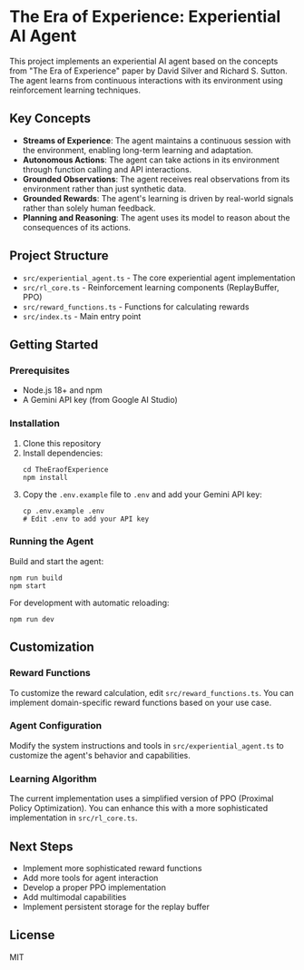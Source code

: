 # The Era of Experience: Experiential AI Agent

This project implements an experiential AI agent based on the concepts from "The Era of Experience" paper by David Silver and Richard S. Sutton. The agent learns from continuous interactions with its environment using reinforcement learning techniques.

## Key Concepts

- **Streams of Experience**: The agent maintains a continuous session with the environment, enabling long-term learning and adaptation.
- **Autonomous Actions**: The agent can take actions in its environment through function calling and API interactions.
- **Grounded Observations**: The agent receives real observations from its environment rather than just synthetic data.
- **Grounded Rewards**: The agent's learning is driven by real-world signals rather than solely human feedback.
- **Planning and Reasoning**: The agent uses its model to reason about the consequences of its actions.

## Project Structure

- `src/experiential_agent.ts` - The core experiential agent implementation
- `src/rl_core.ts` - Reinforcement learning components (ReplayBuffer, PPO)
- `src/reward_functions.ts` - Functions for calculating rewards
- `src/index.ts` - Main entry point

## Getting Started

### Prerequisites

- Node.js 18+ and npm
- A Gemini API key (from Google AI Studio)

### Installation

1. Clone this repository
2. Install dependencies:
   ```
   cd TheEraofExperience
   npm install
   ```
3. Copy the `.env.example` file to `.env` and add your Gemini API key:
   ```
   cp .env.example .env
   # Edit .env to add your API key
   ```

### Running the Agent

Build and start the agent:

```
npm run build
npm start
```

For development with automatic reloading:

```
npm run dev
```

## Customization

### Reward Functions

To customize the reward calculation, edit `src/reward_functions.ts`. You can implement domain-specific reward functions based on your use case.

### Agent Configuration

Modify the system instructions and tools in `src/experiential_agent.ts` to customize the agent's behavior and capabilities.

### Learning Algorithm

The current implementation uses a simplified version of PPO (Proximal Policy Optimization). You can enhance this with a more sophisticated implementation in `src/rl_core.ts`.

## Next Steps

- Implement more sophisticated reward functions
- Add more tools for agent interaction
- Develop a proper PPO implementation
- Add multimodal capabilities
- Implement persistent storage for the replay buffer

## License

MIT 